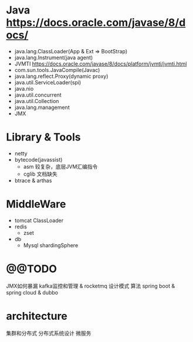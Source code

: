 # Java https://docs.oracle.com/javase/8/docs/
* java.lang.ClassLoader(App & Ext => BootStrap)
* java.lang.Instrument(java agent)
* JVMTI
  https://docs.oracle.com/javase/8/docs/platform/jvmti/jvmti.html
* com.sun.tools.JavaCompile(Javac)
* java.lang.reflect.Proxy(dynamic proxy)
* java.util.ServiceLoader(spi)
* java.nio
* java.util.concurrent
* java.util.Collection
* java.lang.management
* JMX

# Library & Tools
* netty
* bytecode(javassist)
  * asm 较复杂，底层JVM汇编指令
  * cglib 文档缺失
* btrace & arthas

# MiddleWare

* tomcat ClassLoader
* redis
  * zset
* db
  * Mysql shardingSphere

# @@TODO

JMX如何暴漏 kafka监控和管理 & rocketmq 设计模式 算法 spring boot & spring cloud & dubbo

# architecture

集群和分布式 分布式系统设计 微服务
  

    

